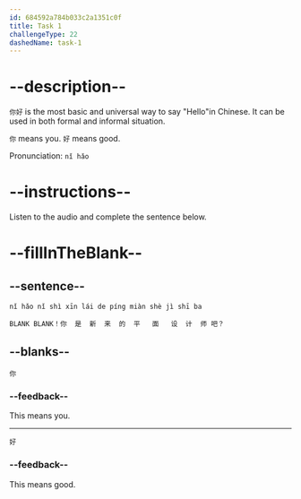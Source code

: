 ```yaml
---
id: 684592a784b033c2a1351c0f
title: Task 1
challengeType: 22
dashedName: task-1
---
```


<!-- (audio) 李兰：你好！你是新来的平面设计师吧？-->

# --description--

 `你好` is the most basic and universal way to say ​​"Hello"​​ in Chinese. It can be used in ​both formal and informal​ situation.

 `你` means you. `好` means good.

 Pronunciation:​​ `nǐ hǎo`

# --instructions--

Listen to the audio and complete the sentence below.

# --fillInTheBlank--

## --sentence--

`nǐ hǎo​ nǐ shì xīn lái de píng miàn shè jì shī ba`

`BLANK BLANK！你  是  新  来  的  平   面   设  计  师 吧？`

## --blanks--

`你`

### --feedback--

This means you.

---

`好`

### --feedback--

This means good.
